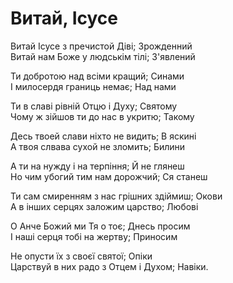 Витай, Ісусе
================================================================

Витай Ісусе з пречистой Діві; Зрожденний\
Витай нам Боже у людськім тілі; З\'явлений

Ти добротою над всіми кращий; Синами\
І милосердя границь немає; Над нами

Ти в славі рівній Отцю і Духу; Святому\
Чому ж зійшов ти до нас в укритю; Такому

Десь твоей слави ніхто не видить; В яскині\
А твоя слвава сухой не зломить; Билини

А ти на нужду і на терпіння; Й не глянеш\
Но чим убогий тим нам дорожчий; Ся станеш

Ти сам смиренням з нас грішних здіймиш; Окови\
А в інших серцях заложим царство; Любові

О Анче Божий ми Тя о тоє; Днесь просим\
I наші серця тобі на жертву; Приносим

Не опусти їх з своєї святої; Опіки\
Царствуй в них радо з Отцем і Духом; Навіки.
